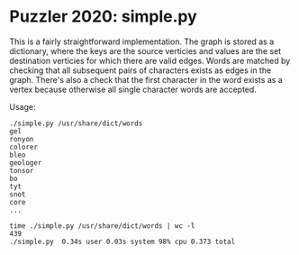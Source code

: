 # Puzzler 2020: simple.py

This is a fairly straightforward implementation. The graph is stored as a dictionary, where the keys are the source verticies and values are the set destination verticies for which there are valid edges. Words are matched by checking that all subsequent pairs of characters exists as edges in the graph. There's also a check that the first character in the word exists as a vertex because otherwise all single character words are accepted. 

Usage:

```shell
./simple.py /usr/share/dict/words
gel
ronyon
colorer
bleo
geologer
tonsor
bo
tyt
snot
core
...
```


```shell
time ./simple.py /usr/share/dict/words | wc -l
439
./simple.py  0.34s user 0.03s system 98% cpu 0.373 total
```